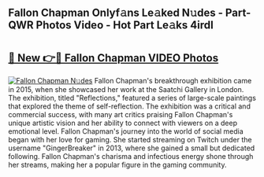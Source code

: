 ## Fallon Chapman Onlyf𝚊ns Le𝚊ked N𝚞des - Part-QWR Photos Video - Hot Part Le𝚊ks 4irdI

# <h2><a href="http://ab38178.deff.icu/?id=Fallon+Chapman">🔗 New 👉🔴 Fallon Chapman VIDEO Photos</a></h2>

[![Fallon Chapman N𝚞des](https://i.imgur.com/rIISA9y.gif)](http://ab38178.deff.icu/?id=Fallon+Chapman)
Fallon Chapman's breakthrough exhibition came in 2015, when she showcased her work at the Saatchi Gallery in London. The exhibition, titled "Reflections," featured a series of large-scale paintings that explored the theme of self-reflection. The exhibition was a critical and commercial success, with many art critics praising Fallon Chapman's unique artistic vision and her ability to connect with viewers on a deep emotional level. Fallon Chapman's journey into the world of social media began with her love for gaming. She started streaming on Twitch under the username "GingerBreaker" in 2013, where she gained a small but dedicated following. Fallon Chapman's charisma and infectious energy shone through her streams, making her a popular figure in the gaming community.
